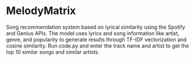 # MelodyMatrix
Song recommendation system based on lyrical similarity using the Spotify and Genius APIs.
The model uses lyrics and song information like artist, genre, and popularity to generate results through TF-IDF vectorization and cosine similarity.
Run code.py and enter the track name and artist to get the top 10 similar songs and similar artists.
